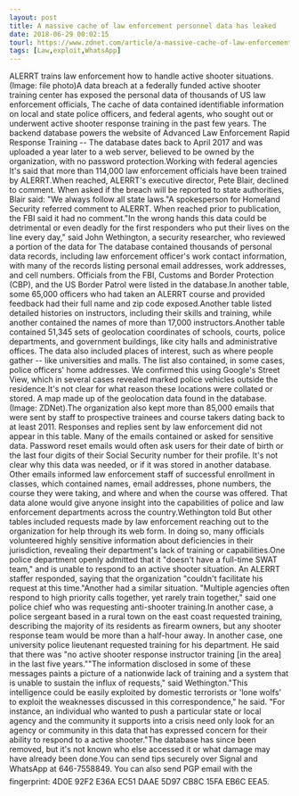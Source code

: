```yaml
---
layout: post
title: A massive cache of law enforcement personnel data has leaked
date: 2018-06-29 00:02:15
tourl: https://www.zdnet.com/article/a-massive-cache-of-law-enforcement-personnel-data-has-leaked/
tags: [Law,exploit,WhatsApp]
---
```

ALERRT trains law enforcement how to handle active shooter situations. (Image: file photo)A data breach at a federally funded active shooter training center has exposed the personal data of thousands of US law enforcement officials, The cache of data contained identifiable information on local and state police officers, and federal agents, who sought out or underwent active shooter response training in the past few years. The backend database powers the website of Advanced Law Enforcement Rapid Response Training -- The database dates back to April 2017 and was uploaded a year later to a web server, believed to be owned by the organization, with no password protection.Working with federal agencies It's said that more than 114,000 law enforcement officials have been trained by ALERRT.When reached, ALERRT's executive director, Pete Blair, declined to comment. When asked if the breach will be reported to state authorities, Blair said: "We always follow all state laws."A spokesperson for Homeland Security referred comment to ALERRT. When reached prior to publication, the FBI said it had no comment."In the wrong hands this data could be detrimental or even deadly for the first responders who put their lives on the line every day," said John Wethington, a security researcher, who reviewed a portion of the data for The database contained thousands of personal data records, including law enforcement officer's work contact information, with many of the records listing personal email addresses, work addresses, and cell numbers. Officials from the FBI, Customs and Border Protection (CBP), and the US Border Patrol were listed in the database.In another table, some 65,000 officers who had taken an ALERRT course and provided feedback had their full name and zip code exposed.Another table listed detailed histories on instructors, including their skills and training, while another contained the names of more than 17,000 instructors.Another table contained 51,345 sets of geolocation coordinates of schools, courts, police departments, and government buildings, like city halls and administrative offices. The data also included places of interest, such as where people gather -- like universities and malls. The list also contained, in some cases, police officers' home addresses. We confirmed this using Google's Street View, which in several cases revealed marked police vehicles outside the residence.It's not clear for what reason these locations were collated or stored. A map made up of the geolocation data found in the database. (Image: ZDNet).The organization also kept more than 85,000 emails that were sent by staff to prospective trainees and course takers dating back to at least 2011. Responses and replies sent by law enforcement did not appear in this table. Many of the emails contained or asked for sensitive data. Password reset emails would often ask users for their date of birth or the last four digits of their Social Security number for their profile. It's not clear why this data was needed, or if it was stored in another database. Other emails informed law enforcement staff of successful enrollment in classes, which contained names, email addresses, phone numbers, the course they were taking, and where and when the course was offered. That data alone would give anyone insight into the capabilities of police and law enforcement departments across the country.Wethington told But other tables included requests made by law enforcement reaching out to the organization for help through its web form. In doing so, many officials volunteered highly sensitive information about deficiencies in their jurisdiction, revealing their department's lack of training or capabilities.One police department openly admitted that it "doesn't have a full-time SWAT team," and is unable to respond to an active shooter situation. An ALERRT staffer responded, saying that the organization "couldn't facilitate his request at this time."Another had a similar situation. "Multiple agencies often respond to high priority calls together, yet rarely train together," said one police chief who was requesting anti-shooter training.In another case, a police sergeant based in a rural town on the east coast requested training, describing the majority of its residents as firearm owners, but any shooter response team would be more than a half-hour away. In another case, one university police lieutenant requested training for his department. He said that there was "no active shooter response instructor training [in the area] in the last five years.""The information disclosed in some of these messages paints a picture of a nationwide lack of training and a system that is unable to sustain the influx of requests," said Wethington."This intelligence could be easily exploited by domestic terrorists or 'lone wolfs' to exploit the weaknesses discussed in this correspondence," he said. "For instance, an individual who wanted to push a particular state or local agency and the community it supports into a crisis need only look for an agency or community in this data that has expressed concern for their ability to respond to a active shooter."The database has since been removed, but it's not known who else accessed it or what damage may have already been done.You can send tips securely over Signal and WhatsApp at 646-7558849. You can also send PGP email with the fingerprint: 4D0E 92F2 E36A EC51 DAAE 5D97 CB8C 15FA EB6C EEA5.